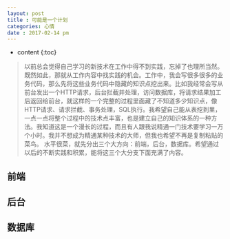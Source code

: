 ```yaml
---
layout: post
title : 可能是一个计划
categories: 心情
date : 2017-02-14 pm
---
```

* content
{:toc}
>以前总会觉得自己学习的新技术在工作中得不到实践，忘掉了也理所当然。既然如此，那就从工作内容中找实践的机会。工作中，我会写很多很多的业务代码，那么先将这些业务代码中隐藏的知识点挖出来。比如我经常会写从前台发出一个HTTP请求，后台拦截并处理，访问数据库，将请求结果加工后返回给前台，就这样的一个完整的过程里面藏了不知道多少知识点，像HTTP请求、请求拦截、事务处理，SQL执行。我希望自己能从表挖到里，一点一点将整个过程中的技术点丰富，也是建立自己的知识体系的一种方法。我知道这是一个漫长的过程，而且有人跟我说精通一门技术要学习一万个小时。我并不想成为精通某种技术的大师，但我也希望不再是复制粘贴的菜鸟。
>水平很菜，就先分出三个大方向：前端，后台，数据库。希望通过以后的不断实践和积累，能将这三个大分支下面充满了内容。
## 前端
## 后台
## 数据库
